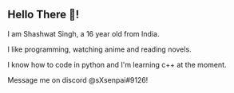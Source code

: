 ## Hello There 👋!



I am Shashwat Singh, a 16 year old from India. 

I like programming, watching anime and reading novels.

I know how to code in python and I'm learning c++ at the moment.


Message me on discord @sXsenpai#9126!
